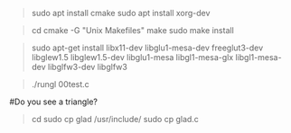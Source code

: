 >sudo apt install cmake
>sudo apt install xorg-dev

>cd <extracted GLFW directory>
>cmake -G "Unix Makefiles"
>make
>sudo make install


>sudo apt-get install libx11-dev libglu1-mesa-dev freeglut3-dev libglew1.5 libglew1.5-dev libglu1-mesa libgl1-mesa-glx libgl1-mesa-dev libglfw3-dev libglfw3

>./rungl 00test.c

#Do you see a triangle?

>cd <extracted GLAD local files> 
>sudo cp glad /usr/include/
>sudo cp glad.c <openGL directory>
